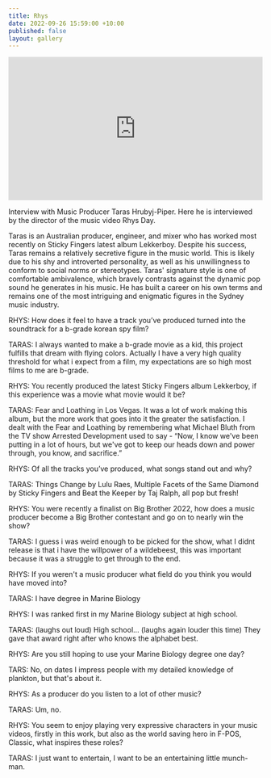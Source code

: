 ```yaml
---
title: Rhys
date: 2022-09-26 15:59:00 +10:00
published: false
layout: gallery
---
```


<div style="padding:56.25% 0 0 0;position:relative;"><iframe src="https://player.vimeo.com/video/753724560?h=1c3d95e15e&amp;badge=0&amp;autopause=0&amp;player_id=0&amp;app_id=58479" frameborder="0" allow="autoplay; fullscreen; picture-in-picture" allowfullscreen style="position:absolute;top:0;left:0;width:100%;height:100%;" title="lulu_raes,_mastermind (720p)"></iframe></div><script src="https://player.vimeo.com/api/player.js"></script>

Interview with Music Producer Taras Hrubyj-Piper. Here he is interviewed by the director of the music video Rhys Day.

Taras is an Australian producer, engineer, and mixer who has worked most recently on Sticky Fingers latest album Lekkerboy. Despite his success, Taras remains a relatively secretive figure in the music world. This is likely due to his shy and introverted personality, as well as his unwillingness to conform to social norms or stereotypes. Taras' signature style is one of comfortable ambivalence, which bravely contrasts against the dynamic pop sound he generates in his music. He has built a career on his own terms and remains one of the most intriguing and enigmatic figures in the Sydney music industry.

RHYS: How does it feel to have a track you’ve produced turned into the soundtrack for a b-grade korean spy film?

TARAS: I always wanted to make a b-grade movie as a kid, this project fulfills that dream with flying colors. Actually I have a very high quality threshold for what i expect from a film, my expectations are so high most films to me are b-grade.

RHYS: You recently produced the latest Sticky Fingers album Lekkerboy, if this experience was a movie what movie would it be?

TARAS: Fear and Loathing in Los Vegas. It was a lot of work making this album, but the more work that goes into it the greater the satisfaction. I dealt with the Fear and Loathing by remembering what Michael Bluth from the TV show Arrested Development used to say - “Now, I know we've been putting in a lot of hours, but we've got to keep our heads down and power through, you know, and sacrifice.”

RHYS: Of all the tracks you’ve produced, what songs stand out and why?

TARAS: Things Change by Lulu Raes, Multiple Facets of the Same Diamond by Sticky Fingers
 and Beat the Keeper by Taj Ralph, all pop but fresh!

RHYS: You were recently a finalist on Big Brother 2022, how does a music producer become a Big Brother contestant and go on to nearly win the show?

TARAS: I guess i was weird enough to be picked for the show, what I didnt release is that i have the willpower of a wildebeest, this was important because it was a struggle to get through to the end.

RHYS: If you weren't a music producer what field do you think you would have moved into?

TARAS: I have degree in Marine Biology 

RHYS: I was ranked first in my Marine Biology subject at high school.

TARAS: (laughs out loud) High school… (laughs again louder this time) They gave that award right after who knows the alphabet best.

RHYS: Are you still hoping to use your Marine Biology degree one day?

TARS: No, on dates I impress people with my detailed knowledge of plankton, but that's about it.

RHYS: As a producer do you listen to a lot of other music?

TARAS: Um, no.

RHYS: You seem to enjoy playing very expressive characters in your music videos, firstly in this work, but also as the world saving hero in F-POS, Classic, what inspires these roles?

TARAS: I just want to entertain, I want to be an entertaining little munch-man.
